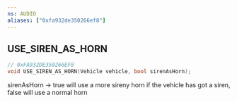 ```yaml
---
ns: AUDIO
aliases: ["0xfa932de350266ef8"]
---
```

## USE_SIREN_AS_HORN

```c
// 0xFA932DE350266EF8
void USE_SIREN_AS_HORN(Vehicle vehicle, bool sirenAsHorn);
```

sirenAsHorn -> true will use a more sireny horn if the vehicle has got a siren, false will use a normal horn

